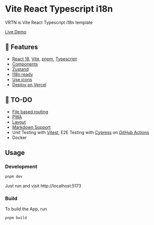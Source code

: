 # Vite React Typescript i18n
VRTN is Vite React Typescript i18n template

[Live Demo](https://vite-react-typescript-i18n-template.vercel.app/)

## 🚀 Features

- [React 18](), [Vite](https://github.com/vitejs/vite), [pnpm](https://pnpm.io/), [Typescript]()
- [Components](./src/components)
- [Zustand](https://zustand-demo.pmnd.rs/)
- [I18n ready](./src/locales)
- [Use icons]()
- [Deploy on Vercel](https://vercel.com)

## 🚧 TO-DO

- [File based routing]()
- [PWA]()
- [Layout]()
- [Markdown Support]()
- Unit Testing with [Vitest](https://github.com/vitest-dev/vitest), E2E Testing with [Cypress](https://cypress.io/)
  on [GitHub Actions](https://github.com/features/actions)
- Docker

[//]: # (## Try it now!)

[//]: # ()
[//]: # (### GitHub Template)

[//]: # ()
[//]: # ([Create a repo from this template on GitHub]&#40;https://github.com/chlee125/vrtn/generate&#41;.)

## Usage

### Development
```bash
pnpm dev
```
Just run and visit http://localhost:5173

### Build

To build the App, run

```bash
pnpm build
```
